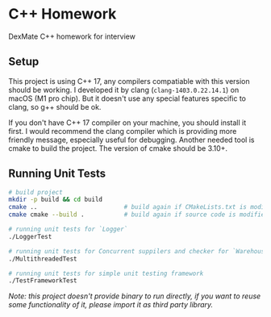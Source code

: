 # C++ Homework
DexMate C++ homework for interview

## Setup
This project is using C++ 17, any compilers compatiable with this version should be working. I developed it by clang (`clang-1403.0.22.14.1`) on macOS (M1 pro chip). But it doesn't use any special features specific to clang, so g++ should be ok.

If you don't have C++ 17 compiler on your machine, you should install it first. I would recommend the clang compiler which is providing more friendly message, especially useful for debugging. Another needed tool is cmake to build the project. The version of cmake should be 3.10+.

## Running Unit Tests
```sh
# build project
mkdir -p build && cd build
cmake ..                        # build again if CMakeLists.txt is modified
cmake cmake --build .           # build again if source code is modified

# running unit tests for `Logger`
./LoggerTest

# running unit tests for Concurrent suppilers and checker for `Warehouse`
./MultithreadedTest

# running unit tests for simple unit testing framework
./TestFrameworkTest
```

_Note: this project doesn't provide binary to run directly, if you want to reuse some functionality of it, please import it as third party library._
